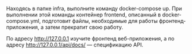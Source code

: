Находясь в папке infra, выполните команду docker-compose up.
При выполнении этой команды контейнер frontend, описанный в docker-compose.yml, подготовит файлы, необходимые для работы фронтенд-приложения, а затем прекратит свою работу.

По адресу http://127.0.0.1 изучите фронтенд веб-приложения, а по адресу http://127.0.0.1/api/docs/ — спецификацию API. 